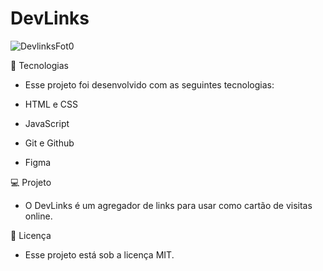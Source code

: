 # DevLinks
![DevlinksFot0](https://github.com/joelsonteofilo/DevLinks/assets/86213302/6e57f582-8763-416f-98ca-2585c76d4d37)

🚀 Tecnologias
 - Esse projeto foi desenvolvido com as seguintes tecnologias:

- HTML e CSS
- JavaScript
- Git e Github
- Figma

💻 Projeto
 - O DevLinks é um agregador de links para usar como cartão de visitas online.

📝 Licença
- Esse projeto está sob a licença MIT.
